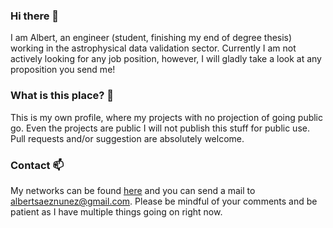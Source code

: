### Hi there 👋

I am Albert, an engineer (student, finishing my end of degree thesis) working in the astrophysical data validation sector. Currently I am not actively looking for any job position, however, I will gladly take a look at any proposition you send me!

### What is this place? 🤔

This is my own profile, where my projects with no projection of going public go. Even the projects are public I will not publish this stuff for public use. Pull requests and/or suggestion are absolutely welcome.

### Contact 📫

My networks can be found [here](https://linktr.ee/as43z) and you can send a mail to [albertsaeznunez@gmail.com](mailto://albertsaeznunez@gmail.com). Please be mindful of your comments and be patient as I have multiple things going on right now.
